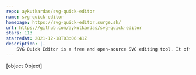 ```yaml
---
repo: aykutkardas/svg-quick-editor
name: svg-quick-editor
homepage: https://svg-quick-editor.surge.sh/
url: https://github.com/aykutkardas/svg-quick-editor
stars: 113
starredAt: 2021-12-18T03:06:41Z
description: |-
    SVG Quick Editor is a free and open-source SVG editing tool. It offers features such as editing SVG colors, viewing or deleting their paths. 
---
```


[object Object]

